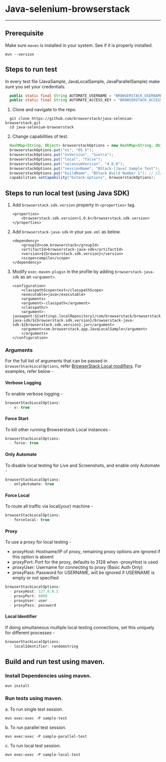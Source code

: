 # Java-selenium-browserstack
---

## Prerequisite
Make sure `maven` is installed in your system. See if it is properly installed.

```
mvn --version
```

## Steps to run test

In every test file (JavaSample, JavaLocalSample, JavaParallelSample) make sure you set your credentials.
```java
  public static final String AUTOMATE_USERNAME = "BROWSERSTACK_USERNAME";
  public static final String AUTOMATE_ACCESS_KEY = "BROWSERSTACK_ACCESS_KEY";
```

1. Clone and navigate to the repo.

```
  git clone https://github.com/browserstack/java-selenium-browserstack.git
  cd java-selenium-browserstack
```

2. Change capabilities of test.

```java
  HashMap<String, Object> browserstackOptions = new HashMap<String, Object>();
  browserstackOptions.put("os", "OS X");
  browserstackOptions.put("osVersion", "Sierra");
  browserstackOptions.put("local", "false");
  browserstackOptions.put("seleniumVersion", "4.0.0");
  browserstackOptions.put("sessionName", "BStack-[Java] Sample Test"); // test name
  browserstackOptions.put("buildName", "BStack Build Number 1"); // CI/CD job or build name
  capabilities.setCapability("bstack:options", browserstackOptions);
```

## Steps to run local test (using Java SDK)
1. Add `browserstack.sdk.version` property in `<properties>` tag.
    ```
   <properties>
        <browserstack.sdk.version>1.0.6</browserstack.sdk.version>
   </properties>
    ```

2. Add `browserstack-java-sdk` in your `pom.xml` as below.
    ```
    <dependency>
        <groupId>com.browserstack</groupId>
        <artifactId>browserstack-java-sdk</artifactId>
        <version>${browserstack.sdk.version}</version>
        <scope>compile</scope>
    </dependency>
   ```

3. Modify `exec-maven-plugin` in the profile by adding `browserstack-java-sdk` as an `<argument>`.
    ```
   <configuration>
        <classpathScope>test</classpathScope>
        <executable>java</executable>
        <arguments>
        <argument>-classpath</argument>
        <classpath/>
        <argument>-javaagent:${settings.localRepository}/com/browserstack/browserstack-java-sdk/${browserstack.sdk.version}/browserstack-java-sdk-${browserstack.sdk.version}.jar</argument>
        <argument>com.browserstack.app.JavaLocalSample</argument>
        </arguments>
    </configuration>
   ```

### Arguments

For the full list of arguments that can be passed in `browserStackLocalOptions`, refer [BrowserStack Local modifiers](https://www.browserstack.com/docs/local-testing/binary-params). For examples, refer below -

#### Verbose Logging
To enable verbose logging -
```java
browserStackLocalOptions:
  - v: true
```

#### Force Start
To kill other running Browserstack Local instances -
```java
browserStackLocalOptions:
  - force: true
```

#### Only Automate
To disable local testing for Live and Screenshots, and enable only Automate -
```java
browserStackLocalOptions:
  - onlyAutomate: true
```

#### Force Local
To route all traffic via local(your) machine -
```java
browserStackLocalOptions:
  - forcelocal: true
```

#### Proxy
To use a proxy for local testing -

* proxyHost: Hostname/IP of proxy, remaining proxy options are ignored if this option is absent
* proxyPort: Port for the proxy, defaults to 3128 when -proxyHost is used
* proxyUser: Username for connecting to proxy (Basic Auth Only)
* proxyPass: Password for USERNAME, will be ignored if USERNAME is empty or not specified

```java
browserStackLocalOptions:
  - proxyHost: 127.0.0.1
  - proxyPort: 8000
  - proxyUser: user
  - proxyPass: password
```

#### Local Identifier
If doing simultaneous multiple local testing connections, set this uniquely for different processes -
```java
browserStackLocalOptions:
  - localIdentifier: randomstring
```

## Build and run test using maven.

### Install Dependencies using maven.
```
mvn install
```

### Run tests using maven.

a. To run single test session.
```
mvn exec:exec -P sample-test 
```

b. To run parallel test session.
```
mvn exec:exec -P sample-parallel-test 
```

c. To run local test session.
```
mvn exec:exec -P sample-local-test 
```
